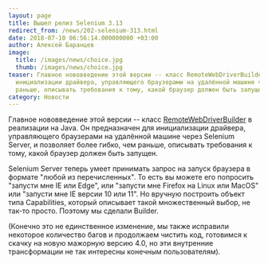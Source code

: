 ```yaml
---
layout: page
title: Вышел релиз Selenium 3.13
redirect_from: /news/202-selenium-313.html
date: 2018-07-10 06:56:14.000000000 +03:00
author: Алексей Баранцев
image:
  title: /images/news/choice.jpg
  thumb: /images/news/choice.jpg
teaser: Главное нововведение этой версии -- класс RemoteWebDriverBuilder в реализации на Java. Он предназначен для
  инициализации драйвера, управляющего браузерами на удалённой машине через Selenium Server, и позволяет более гибко, чем
  раньше, описывать требования к тому, какой браузер должен быть запущен.
category: Новости
---
```

Главное нововведение этой версии -- класс
[RemoteWebDriverBuilder](https://github.com/SeleniumHQ/selenium/blob/master/java/client/src/org/openqa/selenium/remote/RemoteWebDriverBuilder.java)
в реализации на Java. Он предназначен для инициализации драйвера, управляющего браузерами на удалённой машине через
Selenium Server, и позволяет более гибко, чем раньше, описывать требования к тому, какой браузер должен быть запущен.

Selenium Server теперь умеет принимать запрос на запуск браузера в формате "любой из перечисленных". То есть вы можете
его попросить "запусти мне IE или Edge", или "запусти мне Firefox на Linux или MacOS" или "запусти мне IE версии 10 или
11". Но вручную построить объект типа Capabilities, который описывает такой множественный выбор, не так-то просто.
Поэтому мы сделали Builder.

(Конечно это не единственное изменение, мы также исправили некоторое количество багов и продолжаем чистить код,
готовимся к скачку на новую мажорную версию 4.0, но эти внутренние трансформации не так интересны конечным
пользователям).